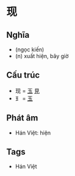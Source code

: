 # 现

## Nghĩa

* (ngọc kiến)
* (n) xuất hiện, bây giờ

## Cấu trúc
* 现 = [玉](玉.md) [見](見.md)
* ⺩ = [玉](玉.md)

## Phát âm

* Hán Việt: hiện

## Tags
* Hán Việt

<script>window.HANZI_FIELD='现';</script>
